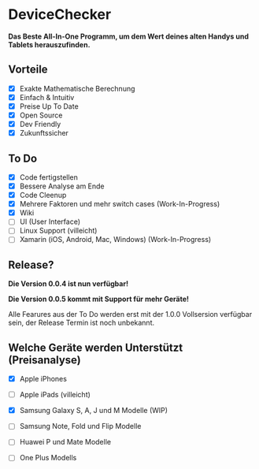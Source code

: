 # DeviceChecker

**Das Beste All-In-One Programm, um dem Wert deines alten Handys und Tablets herauszufinden.**

## Vorteile

- [X] Exakte Mathematische Berechnung
- [X] Einfach & Intuitiv
- [X] Preise Up To Date
- [X] Open Source
- [X] Dev Friendly
- [X] Zukunftssicher

## To Do
- [X] Code fertigstellen
- [X] Bessere Analyse am Ende
- [X] Code Cleenup
- [X] Mehrere Faktoren und mehr switch cases (Work-In-Progress)
- [X] Wiki
- [ ] UI (User Interface)
- [ ] Linux Support (villeicht)
- [ ] Xamarin (iOS, Android, Mac, Windows) (Work-In-Progress)

## Release?

**Die Version 0.0.4 ist nun verfügbar!**

**Die Version 0.0.5 kommt mit Support für mehr Geräte!**

Alle Fearures aus der To Do werden erst mit der 1.0.0 Vollsersion verfügbar sein, der Release Termin ist noch unbekannt.

## Welche Geräte werden Unterstützt (Preisanalyse)
- [X] Apple iPhones
- [ ] Apple iPads (villeicht)
- [X] Samsung Galaxy S, A, J und M Modelle (WIP)
- [ ] Samsung Note, Fold und Flip Modelle
- [ ] Huawei P und Mate Modelle
- [ ] One Plus Modells 

